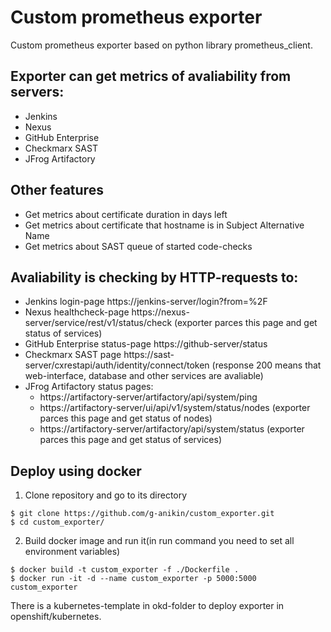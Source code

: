 # Custom prometheus exporter
Custom prometheus exporter based on python library prometheus_client.

## Exporter can get metrics of avaliability from servers:
* Jenkins
* Nexus
* GitHub Enterprise
* Checkmarx SAST
* JFrog Artifactory

## Other features
* Get metrics about certificate duration in days left
* Get metrics about certificate that hostname is in Subject Alternative Name
* Get metrics about SAST queue of started code-checks

## Avaliability is checking by HTTP-requests to:
* Jenkins login-page https://jenkins-server/login?from=%2F
* Nexus healthcheck-page https://nexus-server/service/rest/v1/status/check (exporter parces this page and get status of services)
* GitHub Enterprise status-page https://github-server/status
* Checkmarx SAST page https://sast-server/cxrestapi/auth/identity/connect/token (response 200 means that web-interface, database and other services are avaliable)
* JFrog Artifactory status pages: 
    * https://artifactory-server/artifactory/api/system/ping
    * https://artifactory-server/ui/api/v1/system/status/nodes (exporter parces this page and get status of nodes)
    * https://artifactory-server/artifactory/api/system/status (exporter parces this page and get status of services)
## Deploy using docker
1. Clone repository and go to its directory
```
$ git clone https://github.com/g-anikin/custom_exporter.git
$ cd custom_exporter/
```
2. Build docker image and run it(in run command you need to set all environment variables)
```
$ docker build -t custom_exporter -f ./Dockerfile .
$ docker run -it -d --name custom_exporter -p 5000:5000 custom_exporter
```
There is a kubernetes-template in okd-folder to deploy exporter in openshift/kubernetes.
